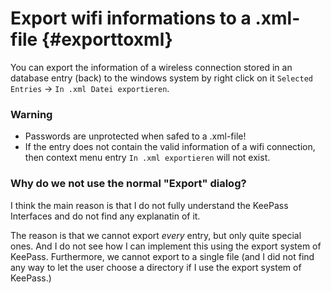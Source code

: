 # Export wifi informations to a .xml-file {#exporttoxml}
You can export the information of a wireless connection stored in an database entry (back) to the windows system by right click on it `Selected Entries` &rarr; `In .xml Datei exportieren`.

### Warning
- Passwords are unprotected when safed to a .xml-file!
- If the entry does not contain the valid information of a wifi connection, then context menu entry `In .xml exportieren` will not exist.

### Why do we not use the normal "Export" dialog?
I think the main reason is that I do not fully understand the KeePass Interfaces and do not find any explanatin of it.

The reason is that we cannot export *every* entry, but only quite special ones. And I do not see how I can implement this using the export system of KeePass. Furthermore, we cannot export to a single file (and I did not find any way to let the user choose a directory if I use the export system of KeePass.)
